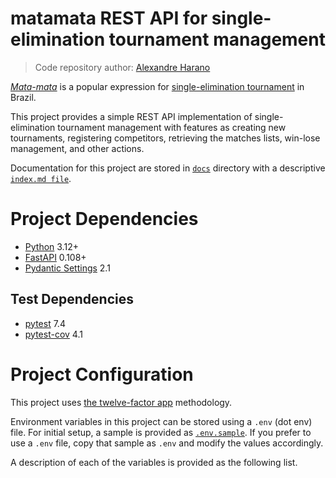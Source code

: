 # **matamata** REST API for single-elimination tournament management

> Code repository author: [Alexandre Harano](mailto:email@ayharano.dev)

[*Mata-mata*](https://pt.wikipedia.org/wiki/Competi%C3%A7%C3%B5es_eliminat%C3%B3rias) is
a popular expression for [single-elimination tournament](https://en.wikipedia.org/wiki/Single-elimination_tournament)
in Brazil.

This project provides a simple REST API implementation of
single-elimination tournament management with features as
creating new tournaments, registering competitors,
retrieving the matches lists, win-lose management, and
other actions.

Documentation for this project are stored in [`docs`](./docs) directory
with a descriptive [`index.md file`](./docs/index.md).

# Project Dependencies
- [Python](https://www.python.org/) 3.12+
- [FastAPI](https://fastapi.tiangolo.com/) 0.108+
- [Pydantic Settings](https://docs.pydantic.dev/2.5/concepts/pydantic_settings/) 2.1

## Test Dependencies
- [pytest](https://docs.pytest.org/) 7.4
- [pytest-cov](https://pytest-cov.readthedocs.io/) 4.1

# Project Configuration
This project uses [the twelve-factor app](https://12factor.net/) methodology.

Environment variables in this project can be stored using a `.env` (dot env) file.
For initial setup, a sample is provided as [`.env.sample`](.env.sample).
If you prefer to use a `.env` file, copy that sample as `.env` and modify the values accordingly.

A description of each of the variables is provided as the following list.

<EMPTY FOR NOW>
